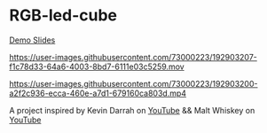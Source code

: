 # RGB-led-cube

[Demo Slides](https://docs.google.com/presentation/d/1Q3SgMbCxCJnp64us6YknnfaCr0XkEVGkdK7O4LI-4xs/edit?usp=sharing)


https://user-images.githubusercontent.com/73000223/192903207-f1c78d33-64a6-4003-8bd7-6111e03c5259.mov



https://user-images.githubusercontent.com/73000223/192903200-a2f2c936-ecca-460e-a7d1-679160ca803d.mp4


A project inspired by Kevin Darrah on [YouTube](https://www.youtube.com/watch?v=guppB4cK3oU&list=PL0JWuCHXfJ2zXVRqFRFVq-lNt_xtCYMjx&index=5) && Malt Whiskey on [YouTube](https://www.youtube.com/watch?v=gzdSvov-5-8)
